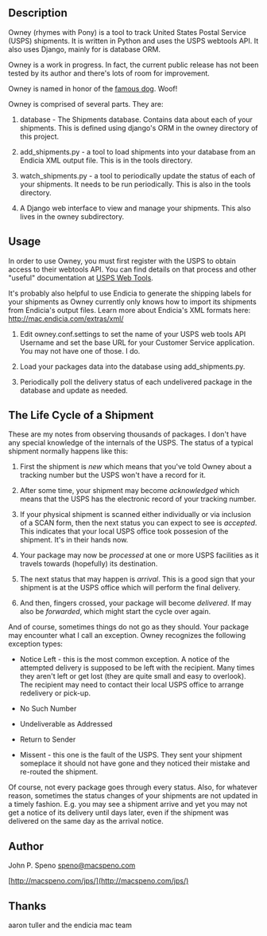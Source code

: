 Description
-----------
Owney (rhymes with Pony) is a tool to track United States Postal Service
(USPS) shipments. It is written in Python and uses the USPS webtools API. It
also uses Django, mainly for is database ORM.

Owney is a work in progress. In fact, the current public release has not
been tested by its author and there's lots of room for improvement.

Owney is named in honor of the [famous
dog](http://www.postalmuseum.si.edu/exhibits/2c1f_owney.html). Woof!


Owney is comprised of several parts. They are:

1. database - The Shipments database. Contains data about each of your
shipments. This is defined using django's ORM in the owney directory of
this project.

1. add_shipments.py - a tool to load shipments into your database from an
Endicia XML output file. This is in the tools directory.

1. watch_shipments.py - a tool to periodically update the status of each of
your shipments. It needs to be run periodically. This is also in the tools
directory.

1. A Django web interface to view and manage your shipments. This also lives in
the owney subdirectory.

Usage
-----
In order to use Owney, you must first register with the USPS to obtain access
to their webtools API. You can find details on that process and other "useful"
documentation at [USPS Web Tools](http://www.usps.com/webtools/).

It's probably also helpful to use Endicia to generate the shipping labels
for your shipments as Owney currently only knows how to import its
shipments from Endicia's output files. Learn more about Endicia's XML
formats here: http://mac.endicia.com/extras/xml/

1. Edit owney.conf.settings to set the name of your USPS web tools API
Username and set the base URL for your Customer Service application. You
may not have one of those. I do.

1. Load your packages data into the database using add_shipments.py.

1. Periodically poll the delivery status of each undelivered package in the database and update as needed.

The Life Cycle of a Shipment
----------------------------
These are my notes from observing thousands of packages. I don't have any
special knowledge of the internals of the USPS. The status of a typical
shipment normally happens like this:

1. First the shipment is *new* which means that you've told Owney about a
tracking number but the USPS won't have a record for it.

1. After some time, your shipment may become *acknowledged* which means that
the USPS has the electronic record of your tracking number.

1. If your physical shipment is scanned either individually or via inclusion of
a SCAN form, then the next status you can expect to see is *accepted*. This
indicates that your local USPS office took possesion of the shipment. It's in
their hands now.

1. Your package may now be *processed* at one or more USPS facilities as it
travels towards (hopefully) its destination.

1. The next status that may happen is *arrival*. This is a good sign that your
shipment is at the USPS office which will perform the final delivery.

1. And then, fingers crossed, your package will become *delivered*. If may also
be *forwarded*, which might start the cycle over again.

And of course, sometimes things do not go as they should. Your package may
encounter what I call an exception. Owney recognizes the following exception
types:

* Notice Left - this is the most common exception. A notice of the attempted
delivery is supposed to be left with the recipient. Many times they aren't left
or get lost (they are quite small and easy to overlook). The recipient may need
to contact their local USPS office to arrange redelivery or pick-up.

* No Such Number

* Undeliverable as Addressed

* Return to Sender

* Missent - this one is the fault of the USPS. They sent your shipment
someplace it should not have gone and they noticed their mistake and re-routed
the shipment.

Of course, not every package goes through every status. Also, for whatever
reason, sometimes the status changes of your shipments are not updated in a
timely fashion.  E.g. you may see a shipment arrive and yet you may not get a
notice of its delivery until days later, even if the shipment was delivered on
the same day as the arrival notice.

Author
------
John P. Speno speno@macspeno.com

[http://macspeno.com/jps/](http://macspeno.com/jps/)

Thanks
------
aaron tuller and the endicia mac team
